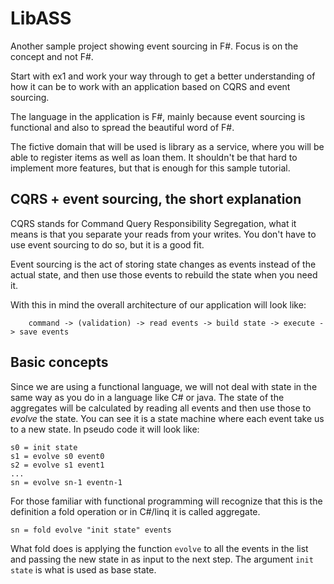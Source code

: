 # LibASS
Another sample project showing event sourcing in F#. Focus is on the concept and not F#.

Start with ex1 and work your way through to get a better understanding of how it can be to work with an application based on CQRS and event sourcing.

The language in the application is F#, mainly because event sourcing is functional and also to spread the beautiful word of F#.

The fictive domain that will be used is library as a service, where you will be able to register items as well as loan them. It shouldn't be that hard to implement more features, but that is enough for this sample tutorial.

## CQRS + event sourcing, the short explanation

CQRS stands for Command Query Responsibility Segregation, what it means is that you separate your reads from your writes. You don't have to use event sourcing to do so, but it is a good fit.

Event sourcing is the act of storing state changes as events instead of the actual state, and then use those events to rebuild the state when you need it.

With this in mind the overall architecture of our application will look like:

```
    command -> (validation) -> read events -> build state -> execute -> save events
```

## Basic concepts

Since we are using a functional language, we will not deal with state in the same way as you do in a language like C# or java. The state of the aggregates will be calculated by reading all events and then use those to *evolve* the state. You can see it is a state machine where each event take us to a new state. In pseudo code it will look like:

```
s0 = init state
s1 = evolve s0 event0
s2 = evolve s1 event1
...
sn = evolve sn-1 eventn-1
```

For those familiar with functional programming will recognize that this is the definition a fold operation or in C#/linq it is called aggregate.

```
sn = fold evolve "init state" events
```

What fold does is applying the function `evolve` to all the events in the list and passing the new state in as input to the next step. The argument `init state` is what is used as base state.
